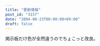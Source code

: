 ```yaml
---
title: "更新情報"
post_id: "3157"
date: "2004-08-23T00:00:00+09:00"
draft: false
---
```



掲示板だけ色が全然違うのでちょこっと改良。
